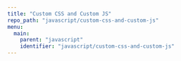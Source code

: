 ```yaml
---
title: "Custom CSS and Custom JS"
repo_path: "javascript/custom-css-and-custom-js"
menu:
  main:
    parent: "javascript"
    identifier: "javascript/custom-css-and-custom-js"
---
```

